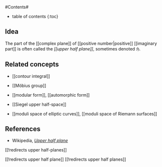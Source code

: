 
#Contents#
* table of contents
{:toc}

## Idea

The part of the [[complex plane]] of [[positive number|positive]] [[imaginary part]]  is often called the _[[upper half plane]]_, sometimes denoted $\mathfrak{H}$.




## Related concepts

* [[contour integral]]

* [[Möbius group]]

* [[modular form]], [[automorphic form]]

* [[Siegel upper half-space]]

* [[moduli space of elliptic curves]], [[moduli space of Riemann surfaces]]

## References

* Wikipedia, _[Upper half plane](http://en.wikipedia.org/wiki/Upper_half-plane)_

[[!redirects upper half-planes]]

[[!redirects upper half plane]]
[[!redirects upper half planes]]

